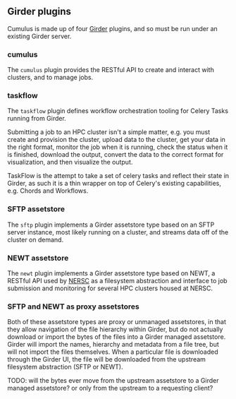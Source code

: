 ## Girder plugins

Cumulus is made up of four [Girder](https://github.com/girder/girder) plugins, and so must be run under an existing Girder server.

### cumulus

The `cumulus` plugin provides the RESTful API to create and interact with clusters, and to manage jobs.

### taskflow

The `taskflow` plugin defines workflow orchestration tooling for Celery Tasks running from Girder.

Submitting a job to an HPC cluster isn't a simple matter, e.g. you must create and provision the cluster, upload data to the cluster, get your data in the right format, monitor the job when it is running, check the status when it is finished, download the output, convert the data to the correct format for visualization, and then visualize the output.

TaskFlow is the attempt to take a set of celery tasks and reflect their state in Girder, as such it is a thin wrapper on top of Celery's existing capabilities, e.g. Chords and Workflows.

### SFTP assetstore

The `sftp` plugin implements a Girder assetstore type based on an SFTP server instance, most likely running on a cluster, and streams data off of the cluster on demand.

### NEWT assetstore

The `newt` plugin implements a Girder assetstore type based on NEWT, a RESTful API used by [NERSC](http://www.nersc.gov/) as a filesystem abstraction and interface to job submission and monitoring for several HPC clusters housed at NERSC.

### SFTP and NEWT as proxy assetstores

Both of these assetstore types are proxy or unmanaged assetstores, in that they allow navigation of the file hierarchy within Girder, but do not actually download or import the bytes of the files into a Girder managed assetstore. Girder will import the names, hierarchy and metadata from a file tree, but will not import the files themselves. When a particular file is downloaded through the Girder UI, the file will be downloaded from the upstream filesystem abstraction (SFTP or NEWT).

TODO: will the bytes ever move from the upstream assetstore to a Girder managed assetstore?  or only from the upstream to a requesting client?
